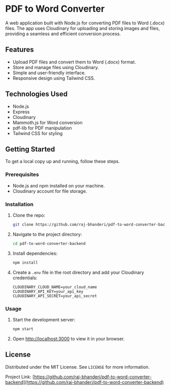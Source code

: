 # PDF to Word Converter

A web application built with Node.js for converting PDF files to Word (.docx) files. The app uses Cloudinary for uploading and storing images and files, providing a seamless and efficient conversion process.

## Features
- Upload PDF files and convert them to Word (.docx) format.
- Store and manage files using Cloudinary.
- Simple and user-friendly interface.
- Responsive design using Tailwind CSS.

## Technologies Used
- Node.js
- Express
- Cloudinary
- Mammoth.js for Word conversion
- pdf-lib for PDF manipulation
- Tailwind CSS for styling

## Getting Started
To get a local copy up and running, follow these steps.

### Prerequisites
- Node.js and npm installed on your machine.
- Cloudinary account for file storage.

### Installation
1. Clone the repo:
    ```sh
    git clone https://github.com/raj-bhanderi/pdf-to-word-converter-backend.git
    ```
2. Navigate to the project directory:
    ```sh
    cd pdf-to-word-converter-backend
    ```
3. Install dependencies:
    ```sh
    npm install
    ```
4. Create a `.env` file in the root directory and add your Cloudinary credentials:
    ```env
    CLOUDINARY_CLOUD_NAME=your_cloud_name
    CLOUDINARY_API_KEY=your_api_key
    CLOUDINARY_API_SECRET=your_api_secret
    ```

### Usage
1. Start the development server:
    ```sh
    npm start
    ```
2. Open [http://localhost:3000](http://localhost:3000) to view it in your browser.

## License
Distributed under the MIT License. See `LICENSE` for more information.

Project Link: [https://github.com/raj-bhanderi/pdf-to-word-converter-backend](https://github.com/raj-bhanderi/pdf-to-word-converter-backend)
